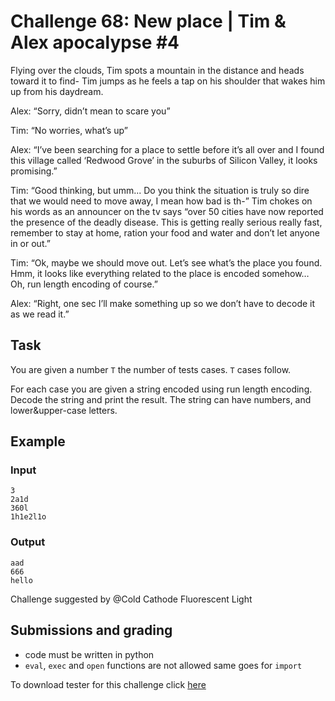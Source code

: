 # Challenge 68: New place | Tim & Alex apocalypse #4

Flying over the clouds, Tim spots a mountain in the distance and heads toward it to find- Tim jumps as he feels a tap on his shoulder that wakes him up from his daydream.

Alex: “Sorry, didn’t mean to scare you”

Tim: “No worries, what’s up”

Alex: “I’ve been searching for a place to settle before it’s all over and I found this village called ‘Redwood Grove’ in the suburbs of Silicon Valley, it looks promising.”

Tim: “Good thinking, but umm... Do you think the situation is truly so dire that we would need to move away, I mean how bad is th-” Tim chokes on his words as an announcer on the tv says “over 50 cities have now reported the presence of the deadly disease. This is getting really serious really fast, remember to stay at home, ration your food and water and don’t let anyone in or out.”

Tim: “Ok, maybe we should move out. Let’s see what’s the place you found. Hmm, it looks like everything related to the place is encoded somehow… Oh, run length encoding of course.”

Alex: “Right, one sec I’ll make something up so we don’t have to decode it as we read it.”

## Task

You are given a number `T` the number of tests cases. `T` cases follow.

For each case you are given a string encoded using run length encoding. Decode the string and print the result. The string can have numbers, and lower&upper-case letters.

## Example

### Input
```
3
2a1d
360l
1h1e2l1o
```

### Output
```
aad
666
hello
```

Challenge suggested by @Cold Cathode Fluorescent Light

## Submissions and grading

- code must be written in python
- `eval`, `exec` and `open` functions are not allowed same goes for `import`

To download tester for this challenge click [here](https://downgit.github.io/#/home?url=https://github.com/Pomroka/TWT_Challenges_Tester/tree/main/PreviousChallenges/Challenge_68)